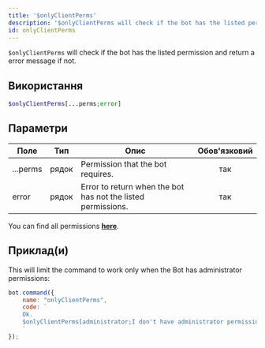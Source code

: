 ```yaml
---
title: '$onlyClientPerms'
description: '$onlyClientPerms will check if the bot has the listed permission and return a error message if not.'
id: onlyClientPerms
---
```


`$onlyClientPerms` will check if the bot has the listed permission and return a error message if not.

## Використання

```php
$onlyClientPerms[...perms;error]
```

## Параметри

| Поле     | Тип   | Опис                                                         | Обов'язковий |
| -------- | ----- | ------------------------------------------------------------ |:------------:|
| ...perms | рядок | Permission that the bot requires.                            |     так      |
| error    | рядок | Error to return when the bot has not the listed permissions. |     так      |

You can find all permissions __[here](../../guides/client/2permissionsintents.md)__.

## Приклад(и)

This will limit the command to work only when the Bot has administrator permissions:

```javascript
bot.command({
    name: "onlyClientPerms",
    code: `
    Ok.
    $onlyClientPerms[administrator;I don't have administrator permissions!]
    `
});
```
